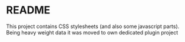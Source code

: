 README
======
This project contains CSS stylesheets (and also some javascript parts).
Being heavy weight data it was moved to own dedicated plugin project